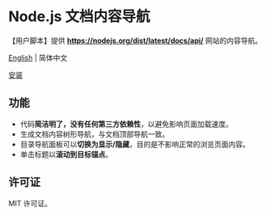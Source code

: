 # Node.js 文档内容导航

【用户脚本】提供 **https://nodejs.org/dist/latest/docs/api/** 网站的内容导航。

[English](./README.md) | 简体中文

[安装](https://greasyfork.org/zh-CN/scripts/431440-nodejs-document-content-navigation)

## 功能

- 代码**简洁明了，没有任何第三方依赖性**，以避免影响页面加载速度。
- 生成文档内容树形导航，与文档顶部导航一致。
- 目录导航面板可以**切换为显示/隐藏**，目的是不影响正常的浏览页面内容。
- 单击标题以**滚动到目标锚点**。

## 许可证

MIT 许可证。
